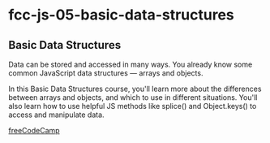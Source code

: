 # fcc-js-05-basic-data-structures

## Basic Data Structures

Data can be stored and accessed in many ways. You already know some common JavaScript data structures — arrays and objects.

In this Basic Data Structures course, you'll learn more about the differences between arrays and objects, and which to use in different situations. You'll also learn how to use helpful JS methods like splice() and Object.keys() to access and manipulate data.

[freeCodeCamp](https://www.freecodecamp.org/learn/javascript-algorithms-and-data-structures/)
